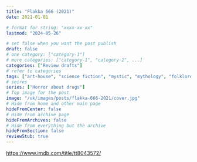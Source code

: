 ```yaml
---
title: "Flakka 666 (2021)"
date: 2021-01-01

# format for string: "xxxx-xx-xx"
lastmod: "2024-05-26"

# set false when you want the post publish
draft: false
# one category: ["category-1"]
# more categories: ["category-1", "category-2", ...]
categories: ["Review drafts"]
# refer to categories
tags: ["art-house", "science fiction", "mystic", "mythology", "folklore", "biohazard", "poison", "drugs", "opium", "zombie", "cannibals"]
# seires
series: ["Horror about drugs"]
# Top image for the post
image: "/uk/images/posts/flakka-666-2021/cover.jpg"
# Hide from home and other main page
hideFromCenter: false
# Hide from archive page
hideFromArchives: false
# Hide from everything but the archive
hideFromSection: false
reviewStub: true
---
```

https://www.imdb.com/title/tt8043572/
<!--more-->